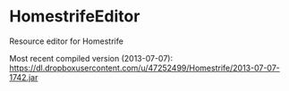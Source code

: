HomestrifeEditor
================

Resource editor for Homestrife

Most recent compiled version (2013-07-07): https://dl.dropboxusercontent.com/u/47252499/Homestrife/2013-07-07-1742.jar
